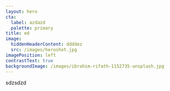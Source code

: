 ```yaml
---
layout: hero
cta:
  label: azdazd
  palette: primary
title: ed
image:
  hiddenHeaderContent: ddddez
  src: /images/heroshot.jpg
imagePosition: left
contrastText: true
backgroundImage: /images/ibrahim-rifath-1152735-unsplash.jpg
---
```

sdzsdzd
